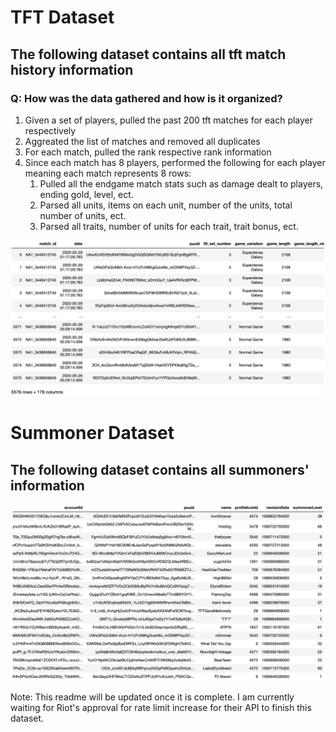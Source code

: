 # TFT Dataset

## The following dataset contains all tft match history information

### Q: How was the data gathered and how is it organized?
1. Given a set of players, pulled the past 200 tft matches for each player respectively
2. Aggreated the list of matches and removed all duplicates
3. For each match, pulled the rank respective rank information
4. Since each match has 8 players, performed the following for each player meaning each match represents 8 rows:
    1. Pulled all the endgame match stats such as damage dealt to players, ending gold, level, ect.
    2. Parsed all units, items on each unit, number of the units, total number of units, ect.  
    3. Parsed all traits, number of units for each trait, trait bonus, ect.
    
<img src="tft_dataset.png" width=.7>

# Summoner Dataset

## The following dataset contains all summoners' information

<img src="summoners_info.png" width=.7>

Note: This readme will be updated once it is complete. I am currently waiting for Riot's approval for rate limit increase for their API to finish this dataset.
